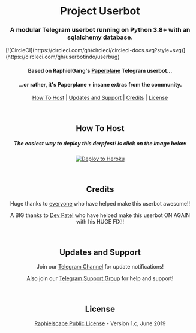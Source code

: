 <h1 align="center">Project Userbot</h1>
<h3 align="center">A modular Telegram userbot running on Python 3.8+ with an sqlalchemy database.</h3>
[![CircleCI](https://circleci.com/gh/circleci/circleci-docs.svg?style=svg)](https://circleci.com/gh/userbotindo/userbug)
<h4 align="center">Based on RaphielGang's <a href="https://github.com/RaphielGang/Telegram-UserBot">Paperplane</a> Telegram userbot...</h4>
<h4 align="center">...or rather, it's Paperplane + insane extras from the community.</h4>
<p align="center"><a href="#how-to-host">How To Host</a> | <a href="#updates-and-support">Updates and Support</a> | <a href="#credits">Credits</a> | <a href="#license">License</a></p>
<p align="center">&nbsp;</p>
<h2 align="center">How To Host</h2>
<h5 align="center">The easiest way to deploy this derpfest! is click on the image below</h5>
<p align="center"><a href="https://heroku.com/deploy?template=https://github.com/userbotindo/userbug/tree/stable"> <img src="https://i.ibb.co/vsd6Xvm/IMG-20200128-034140-818.jpg" alt="Deploy to Heroku" /></a></p>
<p align="center">&nbsp;</p>
<h2 align="center">Credits</h2>
<p align="center">Huge thanks to <a href="https://github.com/userbotindo/userbug/graphs/contributors">everyone</a> who have helped make this userbot awesome!!</p>
<p align="center">A BIG thanks to <a href="https://github.com/MoveAngel">Dev Patel</a> who have helped make this userbot ON AGAIN with his HUGE FIX!!</p>
<p align="center">&nbsp;</p>
<h2 align="center">Updates and Support</h2>
<p align="center">Join our <a href="https://t.me/userbotindocloud">Telegram Channel</a> for update notifications!</p>
<p align="center">Also join our <a href="https://t.me/userbotindo">Telegram Support Group</a> for help and support!</p>
<p align="center">&nbsp;</p>
<h2 align="center">License</h2>
<p align="center"><a href="https://github.com/userbotindo/userbug/blob/stable/LICENSE">Raphielscape Public License</a> - Version 1.c, June 2019</p>
